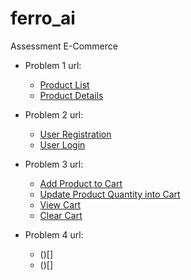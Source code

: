 # ferro_ai

Assessment E-Commerce

- Problem 1 url:
  - [Product List](http://localhost:8000/api/products/)
  - [Product Details](http://localhost:8000/api/products/1/)

- Problem 2 url:
  - [User Registration](http://localhost:8000//api/register/)
  - [User Login](http://localhost:8000/api/login/)

- Problem 3 url:
  - [Add Product to Cart](http://localhost:8000/api/cart/add/)
  - [Update Product Quantity into Cart](http://localhost:8000/api/cart/update/1/)
  - [View Cart](http://localhost:8000/api/cart/view/)
  - [Clear Cart](http://localhost:8000/api/cart/clear/)

- Problem 4 url:
  - ()[]
  - ()[]

